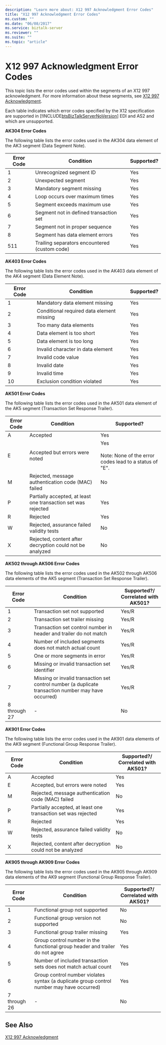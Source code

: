 ```yaml
---
description: "Learn more about: X12 997 Acknowledgment Error Codes"
title: "X12 997 Acknowledgment Error Codes"
ms.custom: ""
ms.date: "06/08/2017"
ms.service: biztalk-server
ms.reviewer: ""
ms.suite: ""
ms.topic: "article"
---
```

# X12 997 Acknowledgment Error Codes
This topic lists the error codes used within the segments of an X12 997 acknowledgment. For more information about these segments, see [X12 997 Acknowledgment](../core/x12-997-acknowledgment.md).  
  
 Each table indicates which error codes specified by the X12 specification are supported in [!INCLUDE[btsBizTalkServerNoVersion](../includes/btsbiztalkservernoversion-md.md)] EDI and AS2 and which are unsupported.  
  
 **AK304 Error Codes**  
  
 The following table lists the error codes used in the AK304 data element of the AK3 segment (Data Segment Note).  
  
|Error Code|Condition|Supported?|  
|----------------|---------------|----------------|  
|1|Unrecognized segment ID|Yes|  
|2|Unexpected segment|Yes|  
|3|Mandatory segment missing|Yes|  
|4|Loop occurs over maximum times|Yes|  
|5|Segment exceeds maximum use|Yes|  
|6|Segment not in defined transaction set|Yes|  
|7|Segment not in proper sequence|Yes|  
|8|Segment has data element errors|Yes|  
|511|Trailing separators encountered (custom code)|Yes|  
  
 **AK403 Error Codes**  
  
 The following table lists the error codes used in the AK403 data element of the AK4 segment (Data Element Note).  
  
|Error Code|Condition|Supported?|  
|----------------|---------------|----------------|  
|1|Mandatory data element missing|Yes|  
|2|Conditional required data element missing|Yes|  
|3|Too many data elements|Yes|  
|4|Data element is too short|Yes|  
|5|Data element is too long|Yes|  
|6|Invalid character in data element|Yes|  
|7|Invalid code value|Yes|  
|8|Invalid date|Yes|  
|9|Invalid time|Yes|  
|10|Exclusion condition violated|Yes|  
  
 **AK501 Error Codes**  
  
 The following table lists the error codes used in the AK501 data element of the AK5 segment (Transaction Set Response Trailer).  
  
|Error Code|Condition|Supported?|  
|----------------|---------------|----------------|  
|A|Accepted|Yes|  
|E|Accepted but errors were noted|Yes<br /><br /> Note: None of the error codes lead to a status of "E".|  
|M|Rejected, message authentication code (MAC) failed|No|  
|P|Partially accepted, at least one transaction set was rejected|Yes|  
|R|Rejected|Yes|  
|W|Rejected, assurance failed validity tests|No|  
|X|Rejected, content after decryption could not be analyzed|No|  
  
 **AK502 through AK506 Error Codes**  
  
 The following table lists the error codes used in the AK502 through AK506 data elements of the AK5 segment (Transaction Set Response Trailer).  
  
|Error Code|Condition|Supported?/<br />Correlated with AK501?|  
|----------------|---------------|------------------------------------------|  
|1|Transaction set not supported|Yes/R|  
|2|Transaction set trailer missing|Yes/R|  
|3|Transaction set control number in header and trailer do not match|Yes/R|  
|4|Number of included segments does not match actual count|Yes/R|  
|5|One or more segments in error|Yes/R|  
|6|Missing or invalid transaction set identifier|Yes/R|  
|7|Missing or invalid transaction set control number (a duplicate transaction number may have occurred)|Yes/R|  
|8 through 27|-|No|  
  
 **AK901 Error Codes**  
  
 The following table lists the error codes used in the AK901 data elements of the AK9 segment (Functional Group Response Trailer).  
  
|Error Code|Condition|Supported?/<br />Correlated with AK501?|  
|----------------|---------------|------------------------------------------|  
|A|Accepted|Yes|  
|E|Accepted, but errors were noted|Yes|  
|M|Rejected, message authentication code (MAC) failed|No|  
|P|Partially accepted, at least one transaction set was rejected|Yes|  
|R|Rejected|Yes|  
|W|Rejected, assurance failed validity tests|No|  
|X|Rejected, content after decryption could not be analyzed|No|  
  
 **AK905 through AK909 Error Codes**  
  
 The following table lists the error codes used in the AK905 through AK909 data elements of the AK9 segment (Functional Group Response Trailer).  
  
|Error Code|Condition|Supported?/<br />Correlated with AK501?|  
|----------------|---------------|------------------------------------------|  
|1|Functional group not supported|No|  
|2|Functional group version not supported|No|  
|3|Functional group trailer missing|Yes|  
|4|Group control number in the functional group header and trailer do not agree|Yes|  
|5|Number of included transaction sets does not match actual count|Yes|  
|6|Group control number violates syntax (a duplicate group control number may have occurred)|Yes|  
|7 through 26|-|No|  
  
## See Also  
 [X12 997 Acknowledgment](../core/x12-997-acknowledgment.md)
